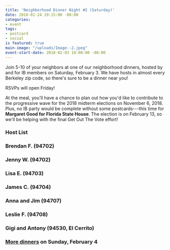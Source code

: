 ```yaml
---
title: 'Neighborhood Dinner Night #2 (Saturday)'
date: 2018-01-24 19:15:00 -08:00
categories:
- event
tags:
- postcard
- social
is featured: true
main-image: "/uploads/Image--2.jpeg"
event-start-date: 2018-02-03 18:00:00 -08:00
---
```


Join 5-10 of your neighbors at one of our neighborhood dinners, hosted by and for IB members on Saturday, February 3. We have hosts in almost every Berkeley zip code, so there's sure to be a dinner near you!

RSVPs will open Friday!

At the meal, you'll have a chance to plan out how you'd like to contribute to the progressive wave for the 2018 midterm elections on November 6, 2018. Plus, no IB party would be complete without some postcards---this time for **Margaret Good for Florida State House**. The election is on February 13, so we'll be helping with the final Get Out The Vote effort!

### Host List

### Brendan F. (94702)

### Jenny W. (94702)

### Lisa E. (94703)

### James C. (94704)

### Anna and Jim (94707)

### Leslie F. (94708)

### Gigi and Antony (94530, El Cerrito)

### [More dinners](https://www.indivisibleberkeley.org/event/neighborhood-dinners-2018-02-04) on Sunday, February 4
